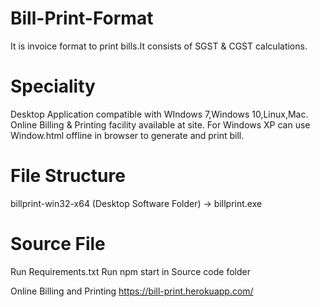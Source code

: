 # Bill-Print-Format
It is invoice format to print bills.It consists of SGST & CGST calculations.

# Speciality
Desktop Application compatible with WIndows 7,Windows 10,Linux,Mac.
Online Billing & Printing facility available at site.
For Windows XP can use Window.html offline in browser to generate and print bill.

# File Structure
billprint-win32-x64 (Desktop Software Folder) -> billprint.exe

# Source File
Run Requirements.txt
Run npm start in Source code folder

Online Billing and Printing
https://bill-print.herokuapp.com/

